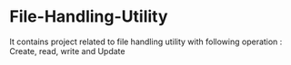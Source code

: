 # File-Handling-Utility
It contains project related to file handling utility with following operation : Create, read, write and Update
